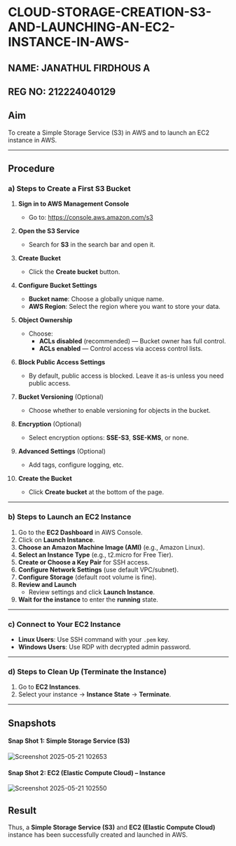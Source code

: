 # CLOUD-STORAGE-CREATION-S3-AND-LAUNCHING-AN-EC2-INSTANCE-IN-AWS-
## NAME: JANATHUL FIRDHOUS A
## REG NO: 212224040129

## Aim
To create a Simple Storage Service (S3) in AWS and to launch an EC2 instance in AWS.

---

## Procedure

### a) Steps to Create a First S3 Bucket

1. **Sign in to AWS Management Console**
   - Go to: https://console.aws.amazon.com/s3

2. **Open the S3 Service**
   - Search for **S3** in the search bar and open it.

3. **Create Bucket**
   - Click the **Create bucket** button.

4. **Configure Bucket Settings**
   - **Bucket name**: Choose a globally unique name.
   - **AWS Region**: Select the region where you want to store your data.

5. **Object Ownership**
   - Choose:
     - **ACLs disabled** (recommended) — Bucket owner has full control.
     - **ACLs enabled** — Control access via access control lists.

6. **Block Public Access Settings**
   - By default, public access is blocked. Leave it as-is unless you need public access.

7. **Bucket Versioning** (Optional)
   - Choose whether to enable versioning for objects in the bucket.

8. **Encryption** (Optional)
   - Select encryption options: **SSE-S3**, **SSE-KMS**, or none.

9. **Advanced Settings** (Optional)
   - Add tags, configure logging, etc.

10. **Create the Bucket**
    - Click **Create bucket** at the bottom of the page.

---

### b) Steps to Launch an EC2 Instance

1. Go to the **EC2 Dashboard** in AWS Console.
2. Click on **Launch Instance**.
3. **Choose an Amazon Machine Image (AMI)** (e.g., Amazon Linux).
4. **Select an Instance Type** (e.g., t2.micro for Free Tier).
5. **Create or Choose a Key Pair** for SSH access.
6. **Configure Network Settings** (use default VPC/subnet).
7. **Configure Storage** (default root volume is fine).
8. **Review and Launch**
   - Review settings and click **Launch Instance**.
9. **Wait for the instance** to enter the **running** state.

---

### c) Connect to Your EC2 Instance

- **Linux Users**: Use SSH command with your `.pem` key.
- **Windows Users**: Use RDP with decrypted admin password.

---

### d) Steps to Clean Up (Terminate the Instance)

1. Go to **EC2 Instances**.
2. Select your instance → **Instance State** → **Terminate**.

---
## Snapshots
#### Snap Shot 1: Simple Storage Service (S3)
![Screenshot 2025-05-21 102653](https://github.com/user-attachments/assets/7855d7ad-f9ea-49b8-91a6-ad495b0a7633)
#### Snap Shot 2:  EC2 (Elastic Compute Cloud) – Instance
![Screenshot 2025-05-21 102550](https://github.com/user-attachments/assets/52d44c89-5dd5-4d1a-a2fe-41c04b0bce52)

## Result

Thus, a **Simple Storage Service (S3)** and **EC2 (Elastic Compute Cloud)** instance has been successfully created and launched in AWS.


